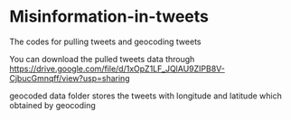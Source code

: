 # Misinformation-in-tweets
The codes for pulling tweets and geocoding tweets

You can download the pulled tweets data through https://drive.google.com/file/d/1xOpZ1LF_JQlAU9ZIPB8V-CjbucGmnqff/view?usp=sharing

geocoded data folder stores the tweets with longitude and latitude which obtained by geocoding
